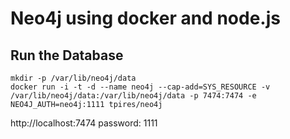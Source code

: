 # Neo4j using docker and node.js

## Run the Database

```
mkdir -p /var/lib/neo4j/data
docker run -i -t -d --name neo4j --cap-add=SYS_RESOURCE -v /var/lib/neo4j/data:/var/lib/neo4j/data -p 7474:7474 -e NEO4J_AUTH=neo4j:1111 tpires/neo4j
```
http://localhost:7474 password: 1111


